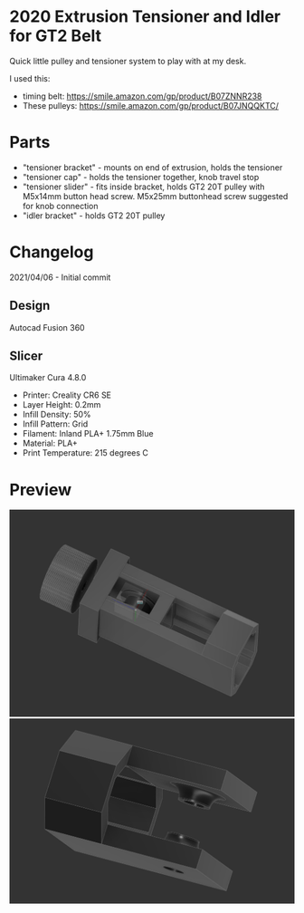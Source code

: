 # 2020 Extrusion Tensioner and Idler for GT2 Belt

Quick little pulley and tensioner system to play with at my desk.

I used this:
- timing belt: https://smile.amazon.com/gp/product/B07ZNNR238
- These pulleys: https://smile.amazon.com/gp/product/B07JNQQKTC/

# Parts

- "tensioner bracket" - mounts on end of extrusion, holds the tensioner
- "tensioner cap" - holds the tensioner together, knob travel stop
- "tensioner slider" - fits inside bracket, holds GT2 20T pulley with M5x14mm button head screw.  M5x25mm buttonhead screw suggested for knob connection
- "idler bracket" - holds GT2 20T pulley

# Changelog

2021/04/06 - Initial commit


## Design

Autocad Fusion 360 

## Slicer

Ultimaker Cura 4.8.0
- Printer: Creality CR6 SE
- Layer Height: 0.2mm
- Infill Density: 50%
- Infill Pattern: Grid
- Filament: Inland PLA+ 1.75mm Blue
- Material: PLA+
- Print Temperature: 215 degrees C

# Preview
![tensioner](tensioner.png "tensioner")
![idler](idler.png "idler")